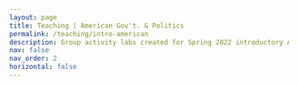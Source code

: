 ```yaml
---
layout: page
title: Teaching | American Gov't. & Politics
permalink: /teaching/intro-american
description: Group activity labs created for Spring 2022 introductory American Politics course
nav: false
nav_order: 2
horizontal: false
---
```

